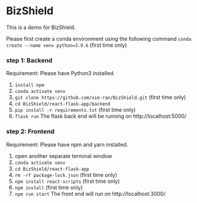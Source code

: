 # BizShield
This is a demo for BizShield.

Please first create a conda environment using the following command
`conda create --name venv python=3.9.6` (first time only)

### step 1: Backend
Requirement: Please have Python3 installed.
1. `install npm`
2. `conda activate venv`
3. `git clone https://github.com/xie-ran/BizShield.git` (first time only)
4. `cd BizShield/react-flask-app/backend`
5. `pip install -r requirements.txt` (first time only)
6. `flask run`
The flask back end will be running on http://localhost:5000/

### step 2: Frontend
Requirement: Please have npm and yarn installed.
1. open another separate terminal window
2. `conda activate venv`
2. `cd BizShield/react-flask-app`
3. `rm -rf package-lock.json` (first time only)
4. `npm install react-scripts` (first time only)
5. `npm install` (first time only)
6. `npm run start`
The front end will run on http://localhost:3000/